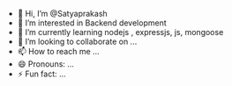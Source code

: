 - 👋 Hi, I’m @Satyaprakash 
- 👀 I’m interested in Backend development 
- 🌱 I’m currently learning nodejs , expressjs, js, mongoose
- 💞️ I’m looking to collaborate on ...
- 📫 How to reach me ...
- 😄 Pronouns: ...
- ⚡ Fun fact: ...

<!---
SatyaT10/SatyaT10 is a ✨ special ✨ repository because its `README.md` (this file) appears on your GitHub profile.
You can click the Preview link to take a look at your changes.
--->
